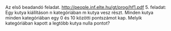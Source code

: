 Az első beadandó feladat.
http://people.inf.elte.hu/gt/prog/hf1.pdf
5. feladat:
Egy kutya kiállításon n kategóriában m kutya vesz részt. Minden kutya minden
kategóriában egy 0 és 10 közötti pontszámot kap. Melyik kategóriában kapott a legtöbb
kutya nulla pontot?
